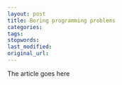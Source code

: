 ```yaml
---
layout: post
title: Boring programming problems
categories:
tags:
stopwords:
last_modified:
original_url: 
---
```


The article goes here

